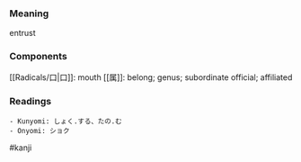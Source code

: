 ### Meaning

entrust

### Components

[[Radicals/口|口]]: mouth [[属]]: belong; genus; subordinate official; affiliated

### Readings

```
- Kunyomi: しょく.する、たの.む
- Onyomi: ショク
```

#kanji